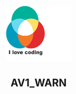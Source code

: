 <div align=center>
   <img width="180" height="150" src="images/logo.png"/>
   <h1>AV1_WARN</h1>
</div>
